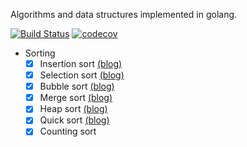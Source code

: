 Algorithms and data structures implemented in golang.

[![Build Status](https://travis-ci.org/billjh/algo.svg?branch=master)](https://travis-ci.org/billjh/algo) [![codecov](https://codecov.io/gh/billjh/algo/branch/master/graph/badge.svg)](https://codecov.io/gh/billjh/algo)

- Sorting
	- [x] Insertion sort [(blog)](https://billjh.github.io/blog/2017/insertion-sort/)
	- [x] Selection sort [(blog)](https://billjh.github.io/blog/2017/selection-sort/)
	- [x] Bubble sort [(blog)](https://billjh.github.io/blog/2017/bubble-sort/)
	- [x] Merge sort [(blog)](https://billjh.github.io/blog/2017/merge-sort/)
	- [x] Heap sort [(blog)](https://billjh.github.io/blog/2017/heap-sort/)
	- [x] Quick sort [(blog)](https://billjh.github.io/blog/2017/quick-sort/)
	- [x] Counting sort
